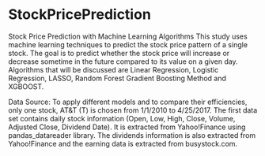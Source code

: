 # StockPricePrediction
Stock Price Prediction with Machine Learning Algorithms
This study uses machine learning techniques to predict the stock price pattern of a single stock. 
The goal is to predict whether the stock price will increase or decrease sometime in the future compared to its value on a given day. 
Algorithms that will be discussed are Linear Regression, Logistic Regression, LASSO, Random Forest Gradient Boosting Method and XGBOOST. 

Data Source: 
To apply different models and to compare their efficiencies, only one stock, AT&T (T) is chosen  from 1/1/2010 to 4/25/2017. 
The first data set contains daily stock information (Open, Low, High, Close, Volume, Adjusted Close, Dividend Date). 
It is extracted from Yahoo!Finance using pandas_datareader library. The dividends information is also extracted from Yahoo!Finance and 
the earning data is extracted from busystock.com.  

